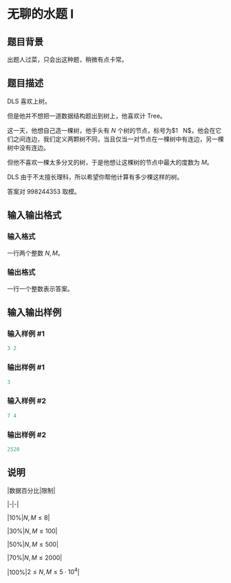 # 无聊的水题 I

## 题目背景

出题人过菜，只会出这种题，稍微有点卡常。

## 题目描述

DLS 喜欢上树。

但是他并不想把一道数据结构题出到树上，他喜欢计 Tree。

这一天，他想自己造一棵树，他手头有 $N$ 个树的节点，标号为$1 $~$ N$，他会在它们之间连边，我们定义两颗树不同，当且仅当一对节点在一棵树中有连边，另一棵树中没有连边。

但他不喜欢一棵太多分叉的树，于是他想让这棵树的节点中最大的度数为 $M$。

DLS 由于不太擅长理科，所以希望你帮他计算有多少棵这样的树。

答案对 $998244353$ 取模。

## 输入输出格式

### 输入格式

一行两个整数 $N,M$。

### 输出格式

一行一个整数表示答案。

## 输入输出样例

### 输入样例 #1

```cpp
3 2
```


### 输出样例 #1

```cpp
3
```


### 输入样例 #2

```cpp
7 4
```


### 输出样例 #2

```cpp
2520
```


## 说明

|数据百分比|限制|

|-|-|

|$10\%$|$N,M \le 8$|

|$30\%$|$N,M \le 100$|

|$50\%$|$N,M \le 500$|

|$70\%$|$N,M \le 2000$|

|$100\%$|$2 \le N,M \le 5 \cdot 10^4$|

